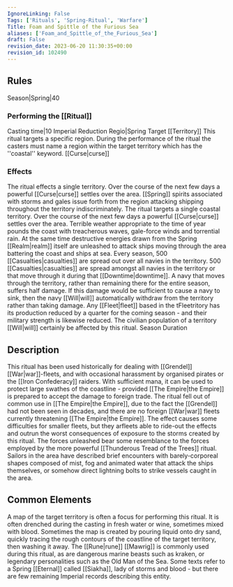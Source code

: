 ```yaml
---
IgnoreLinking: False
Tags: ['Rituals', 'Spring-Ritual', 'Warfare']
Title: Foam and Spittle of the Furious Sea
aliases: ['Foam_and_Spittle_of_the_Furious_Sea']
draft: False
revision_date: 2023-06-20 11:30:35+00:00
revision_id: 102490
---
```


## Rules
Season|Spring|40
### Performing the [[Ritual]]
Casting time|10 Imperial Reduction
Regio|Spring Target [[Territory]]
This ritual targets a specific region. During the performance of the ritual the casters must name a region within the target territory which has the ''coastal'' keyword.
[[Curse|curse]]
### Effects
The ritual effects a single territory. Over the course of the next few days a powerful [[Curse|curse]] settles over the area. [[Spring]] spirits associated with storms and gales issue forth from the region attacking shipping throughout the territory indiscriminately. 
The ritual targets a single coastal territory. Over the course of the next few days a powerful [[Curse|curse]] settles over the area. Terrible weather appropriate to the time of year pounds the coast with treacherous waves, gale-force winds and torrential rain. At the same time destructive energies drawn from the Spring [[Realm|realm]] itself are unleashed to attack ships moving through the area battering the coast and ships at sea.
Every season, 500 [[Casualties|casualties]] are spread out over all navies in the territory. 
500 [[Casualties|casualties]] are spread amongst all navies in the territory or that move through it during that [[Downtime|downtime]]. A navy that moves through the territory, rather than remaining there for the entire season, suffers half damage. If this damage would be sufficient to cause a navy to sink, then the navy [[Will|will]] automatically withdraw from the territory rather than taking damage. 
Any [[Fleet|fleet]] based in the tFleetritory has its production reduced by a quarter for the coming season - and their military strength is likewise reduced.
The civilian population of a territory [[Will|will]] certainly be affected by this ritual.
Season Duration
## Description
This ritual has been used historically for dealing with [[Grendel]] [[War|war]]-fleets, and with occasional harassment by organised pirates or the [[Iron Confederacy]] raiders. With sufficient mana, it can be used to protect large swathes of the coastline - provided [[The Empire|the Empire]] is prepared to accept the damage to foreign trade. The ritual fell out of common use in [[The Empire|the Empire]], due to the fact the [[Grendel]] had not been seen in decades, and there are no foreign [[War|war]] fleets currently threatening [[The Empire|the Empire]].
The effect causes some difficulties for smaller fleets, but they arfleets able to ride-out the effects and outrun the worst consequences of exposure to the storms created by this ritual.
The forces unleashed bear some resemblance to the forces employed by the more powerful [[Thunderous Tread of the Trees]] ritual. Sailors in the area have described brief encounters with barely-corporeal shapes composed of mist, fog and animated water that attack the ships themselves, or somehow direct lightning bolts to strike vessels caught in the area.
## Common Elements
A map of the target territory is often a focus for performing this ritual. It is often drenched during the casting in fresh water or wine, sometimes mixed with blood. Sometimes the map is created by pouring liquid onto dry sand, quickly tracing the rough contours of the coastline of the target territory, then washing it away.
The [[Rune|rune]] [[Mawrig]] is commonly used during this ritual, as are dangerous marine beasts such as kraken, or legendary personalities such as the Old Man of the Sea. Some texts refer to a Spring [[Eternal]] called [[Siakha]], lady of storms and blood - but there are few remaining Imperial records describing this entity.